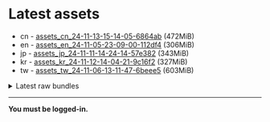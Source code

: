 # Latest assets
- cn - [assets_cn_24-11-13-15-14-05-6864ab](https://github.com/ArknightsAssets/NewAssets/actions/runs/11852792622/artifacts/2191927733) (472MiB)
- en - [assets_en_24-11-05-23-09-00-112df4](https://github.com/ArknightsAssets/NewAssets/actions/runs/11842175107/artifacts/2188951896) (306MiB)
- jp - [assets_jp_24-11-11-14-24-14-57e382](https://github.com/ArknightsAssets/NewAssets/actions/runs/11832456297/artifacts/2186145796) (343MiB)
- kr - [assets_kr_24-11-12-14-04-21-9c16f2](https://github.com/ArknightsAssets/NewAssets/actions/runs/11832456297/artifacts/2186151811) (327MiB)
- tw - [assets_tw_24-11-06-13-11-47-6beee5](https://github.com/ArknightsAssets/NewAssets/actions/runs/11833305317/artifacts/2186357612) (603MiB)

<details>
<summary>Latest raw bundles</summary>

- cn - [bundles_cn_24-11-13-15-14-05-6864ab](https://github.com/ArknightsAssets/NewAssets/actions/runs/11852792622/artifacts/2191928268) (206MiB)
- en - [bundles_en_24-11-05-23-09-00-112df4](https://github.com/ArknightsAssets/NewAssets/actions/runs/11842175107/artifacts/2188952370) (134MiB)
- jp - [bundles_jp_24-11-11-14-24-14-57e382](https://github.com/ArknightsAssets/NewAssets/actions/runs/11832456297/artifacts/2186146115) (142MiB)
- kr - [bundles_kr_24-11-12-14-04-21-9c16f2](https://github.com/ArknightsAssets/NewAssets/actions/runs/11832456297/artifacts/2186152094) (138MiB)
- tw - [bundles_tw_24-11-06-13-11-47-6beee5](https://github.com/ArknightsAssets/NewAssets/actions/runs/11833305317/artifacts/2186358528) (360MiB)

</details>

---

**You must be logged-in.**
